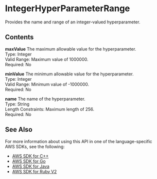# IntegerHyperParameterRange<a name="API_IntegerHyperParameterRange"></a>

Provides the name and range of an integer\-valued hyperparameter\.

## Contents<a name="API_IntegerHyperParameterRange_Contents"></a>

 **maxValue**   <a name="personalize-Type-IntegerHyperParameterRange-maxValue"></a>
The maximum allowable value for the hyperparameter\.  
Type: Integer  
Valid Range: Maximum value of 1000000\.  
Required: No

 **minValue**   <a name="personalize-Type-IntegerHyperParameterRange-minValue"></a>
The minimum allowable value for the hyperparameter\.  
Type: Integer  
Valid Range: Minimum value of \-1000000\.  
Required: No

 **name**   <a name="personalize-Type-IntegerHyperParameterRange-name"></a>
The name of the hyperparameter\.  
Type: String  
Length Constraints: Maximum length of 256\.  
Required: No

## See Also<a name="API_IntegerHyperParameterRange_SeeAlso"></a>

For more information about using this API in one of the language\-specific AWS SDKs, see the following:
+  [AWS SDK for C\+\+](https://docs.aws.amazon.com/goto/SdkForCpp/personalize-2018-05-22/IntegerHyperParameterRange) 
+  [AWS SDK for Go](https://docs.aws.amazon.com/goto/SdkForGoV1/personalize-2018-05-22/IntegerHyperParameterRange) 
+  [AWS SDK for Java](https://docs.aws.amazon.com/goto/SdkForJava/personalize-2018-05-22/IntegerHyperParameterRange) 
+  [AWS SDK for Ruby V2](https://docs.aws.amazon.com/goto/SdkForRubyV2/personalize-2018-05-22/IntegerHyperParameterRange) 